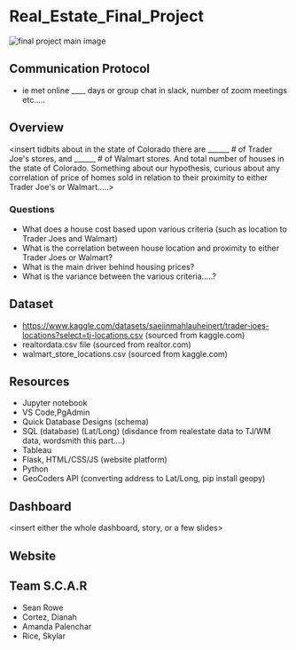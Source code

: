 # Real_Estate_Final_Project
![final project main image](https://user-images.githubusercontent.com/104927745/198071864-81dcb9e2-7d4d-4c70-86c4-75520bf9c21c.JPG)

## Communication Protocol 
- ie met online ____ days or group chat in slack, number of zoom meetings etc.....


## Overview
<insert tidbits about in the state of Colorado there are ______ # of Trader Joe's stores, and ______ # of Walmart stores.  And total number of houses in the state of Colorado.  Something about our hypothesis, curious about any correlation of price of homes sold in relation to their proximity to either Trader Joe's or Walmart.....>

### Questions
- What does a house cost based upon various criteria (such as location to Trader Joes and Walmart)
- What is the correlation between house location and proximity to either Trader Joes or Walmart? 
- What is the main driver behind housing prices?
- What is the variance between the various criteria.....?

## Dataset
- https://www.kaggle.com/datasets/saejinmahlauheinert/trader-joes-locations?select=tj-locations.csv (sourced from kaggle.com)
- realtordata.csv file (sourced from realtor.com)
- walmart_store_locations.csv (sourced from kaggle.com)

## Resources
- Jupyter notebook
- VS Code,PgAdmin
- Quick Database Designs (schema)
- SQL (database) (Lat/Long) (disdance from realestate data to TJ/WM data, wordsmith this part....)
- Tableau 
- Flask, HTML/CSS/JS (website platform)
- Python
- GeoCoders API (converting address to Lat/Long, pip install geopy)

## Dashboard
<insert either the whole dashboard, story, or a few slides>

## Website

## Team S.C.A.R
- Sean Rowe
- Cortez, Dianah
- Amanda Palenchar
- Rice, Skylar
